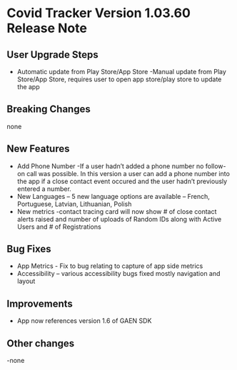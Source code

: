 # Covid Tracker Version 1.03.60 Release Note 
## User Upgrade Steps 
- Automatic update from Play Store/App Store 
-Manual update from Play Store/App Store, requires user to open app store/play store to update the app 
## Breaking Changes 
none 
## New Features 
- Add Phone Number  -If a user hadn’t added a phone number no follow-on call was possible. In this version a user can add a phone number into the app if a close contact event occured and the user hadn’t previously entered a number. 
- New Languages – 5 new language options are available – French, Portuguese, Latvian, Lithuanian, Polish 
- New metrics  -contact tracing card will now show # of close contact alerts raised and number of uploads of Random IDs along with Active Users and # of Registrations 
## Bug Fixes 
- App Metrics - Fix to bug relating to capture of app side metrics 
- Accessibility – various accessibility bugs fixed mostly navigation and layout
## Improvements 
- App now references version 1.6 of GAEN SDK
## Other changes 
-none 
